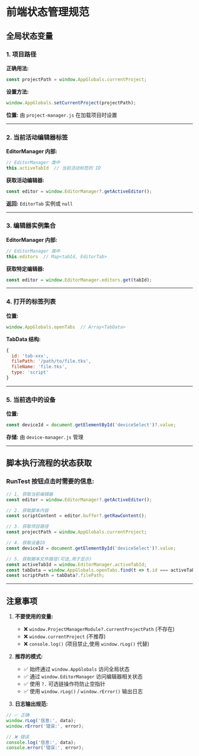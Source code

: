 # 前端状态管理规范

## 全局状态变量

### 1. 项目路径
**正确用法:**
```javascript
const projectPath = window.AppGlobals.currentProject;
```

**设置方法:**
```javascript
window.AppGlobals.setCurrentProject(projectPath);
```

**位置:** 由 `project-manager.js` 在加载项目时设置

---

### 2. 当前活动编辑器标签

**EditorManager 内部:**
```javascript
// EditorManager 类中
this.activeTabId  // 当前活动标签的 ID
```

**获取活动编辑器:**
```javascript
const editor = window.EditorManager?.getActiveEditor();
```

**返回:** `EditorTab` 实例或 `null`

---

### 3. 编辑器实例集合

**EditorManager 内部:**
```javascript
// EditorManager 类中
this.editors  // Map<tabId, EditorTab>
```

**获取特定编辑器:**
```javascript
const editor = window.EditorManager.editors.get(tabId);
```

---

### 4. 打开的标签列表

**位置:**
```javascript
window.AppGlobals.openTabs  // Array<TabData>
```

**TabData 结构:**
```javascript
{
  id: 'tab-xxx',
  filePath: '/path/to/file.tks',
  fileName: 'file.tks',
  type: 'script'
}
```

---

### 5. 当前选中的设备

**位置:**
```javascript
const deviceId = document.getElementById('deviceSelect')?.value;
```

**存储:** 由 `device-manager.js` 管理

---

## 脚本执行流程的状态获取

### RunTest 按钮点击时需要的信息:

```javascript
// 1. 获取当前编辑器
const editor = window.EditorManager?.getActiveEditor();

// 2. 获取脚本内容
const scriptContent = editor.buffer?.getRawContent();

// 3. 获取项目路径
const projectPath = window.AppGlobals.currentProject;

// 4. 获取设备ID
const deviceId = document.getElementById('deviceSelect')?.value;

// 5. 获取脚本文件路径(可选,用于显示)
const activeTabId = window.EditorManager.activeTabId;
const tabData = window.AppGlobals.openTabs.find(t => t.id === activeTabId);
const scriptPath = tabData?.filePath;
```

---

## 注意事项

1. **不要使用的变量:**
   - ❌ `window.ProjectManagerModule?.currentProjectPath` (不存在)
   - ❌ `window.currentProject` (不推荐)
   - ❌ `console.log()` (项目禁止,使用 `window.rLog()` 代替)

2. **推荐的模式:**
   - ✅ 始终通过 `window.AppGlobals` 访问全局状态
   - ✅ 通过 `window.EditorManager` 访问编辑器相关状态
   - ✅ 使用 `?.` 可选链操作符防止空指针
   - ✅ 使用 `window.rLog()` / `window.rError()` 输出日志

3. **日志输出规范:**
```javascript
// ✅ 正确
window.rLog('信息:', data);
window.rError('错误:', error);

// ❌ 错误
console.log('信息:', data);
console.error('错误:', error);
```
